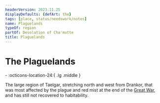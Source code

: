 ```yaml
---
headerVersion: 2023.11.25
displayDefaults: {defArt: the}
tags: [place, status/needswork/notes]
name: Plaguelands
typeOf: region
partOf: Desolation of Cha'mutte
title: Plaguelands
---
```

# The Plaguelands
<div class="grid cards ext-narrow-margin ext-one-column" markdown>
-    :octicons-location-24:{ .lg .middle }   
</div>


The large region of Taelgar, stretching north and west from Drankor, that was most affected by the plague and red mist at the end of the [Great War](<../../events/1500s/great-war.md>), and has still not recovered to habitability. 

